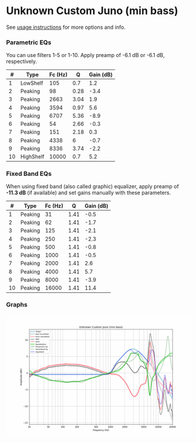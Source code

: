 # Unknown Custom Juno (min bass)
See [usage instructions](https://github.com/jaakkopasanen/AutoEq#usage) for more options and info.

### Parametric EQs
You can use filters 1-5 or 1-10. Apply preamp of -6.1 dB or -6.1 dB, respectively.

|   # | Type      |   Fc (Hz) |    Q |   Gain (dB) |
|-----|-----------|-----------|------|-------------|
|   1 | LowShelf  |       105 | 0.7  |         1.2 |
|   2 | Peaking   |        98 | 0.28 |        -3.4 |
|   3 | Peaking   |      2663 | 3.04 |         1.9 |
|   4 | Peaking   |      3594 | 0.97 |         5.6 |
|   5 | Peaking   |      6707 | 5.36 |        -8.9 |
|   6 | Peaking   |        54 | 2.66 |        -0.3 |
|   7 | Peaking   |       151 | 2.18 |         0.3 |
|   8 | Peaking   |      4338 | 6    |        -0.7 |
|   9 | Peaking   |      8336 | 3.74 |        -2.2 |
|  10 | HighShelf |     10000 | 0.7  |         5.2 |

### Fixed Band EQs
When using fixed band (also called graphic) equalizer, apply preamp of **-11.3 dB** (if available) and set gains manually with these parameters.

|   # | Type    |   Fc (Hz) |    Q |   Gain (dB) |
|-----|---------|-----------|------|-------------|
|   1 | Peaking |        31 | 1.41 |        -0.5 |
|   2 | Peaking |        62 | 1.41 |        -1.7 |
|   3 | Peaking |       125 | 1.41 |        -2.1 |
|   4 | Peaking |       250 | 1.41 |        -2.3 |
|   5 | Peaking |       500 | 1.41 |        -0.8 |
|   6 | Peaking |      1000 | 1.41 |        -0.5 |
|   7 | Peaking |      2000 | 1.41 |         2.6 |
|   8 | Peaking |      4000 | 1.41 |         5.7 |
|   9 | Peaking |      8000 | 1.41 |        -3.9 |
|  10 | Peaking |     16000 | 1.41 |        11.4 |

### Graphs
![](./Unknown%20Custom%20Juno%20(min%20bass).png)
